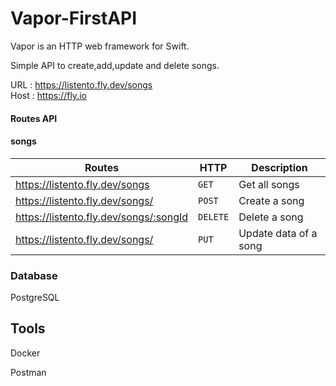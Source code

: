 # Vapor-FirstAPI
Vapor is an HTTP web framework for Swift.

Simple API to create,add,update and delete songs.

URL : https://listento.fly.dev/songs  
Host : https://fly.io

#### Routes API
#### songs
Routes | HTTP | Description
--- | --- | ---
https://listento.fly.dev/songs  | `GET` | Get all songs
https://listento.fly.dev/songs/ | `POST` | Create a song
https://listento.fly.dev/songs/:songId | `DELETE` | Delete a song
https://listento.fly.dev/songs/ | `PUT` | Update data of a song


### Database

PostgreSQL

## Tools
Docker

Postman

